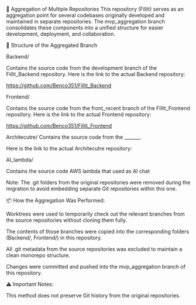 🧩 Aggregation of Multiple Repositories This repository (Fillit) serves as an aggregation point for several codebases originally developed and maintained in separate repositories. 
The mvp_aggregation branch consolidates these components into a unified structure for easier development, deployment, and collaboration.

🔧 Structure of the Aggregated Branch

Backend/

Contains the source code from the development branch of the Fillit_Backend repository. 
Here is the link to the actual Backend repository:

https://github.com/Benco351/Fillit_Backend

Frontend/

Contains the source code from the front_recent branch of the Fillit_Frontend repository.
Here is the link to the actual Frontend repository:

https://github.com/Benco351/Fillit_Frontend

Architecutre/
Contains the source code from the _______

Here is the link to the actual Architecutre repository:

AI_lambda/

Contains the source code AWS lambda that used as AI chat

Note: The .git folders from the original repositories were removed during the migration to avoid embedding separate Git repositories within this one.

📦 How the Aggregation Was Performed:

Worktrees were used to temporarily check out the relevant branches from the source repositories without cloning them fully.

The contents of those branches were copied into the corresponding folders (Backend/, Frontend/) in this repository.

All .git metadata from the source repositories was excluded to maintain a clean monorepo structure.

Changes were committed and pushed into the mvp_aggregation branch of this repository.

⚠️ Important Notes:

This method does not preserve Git history from the original repositories.
